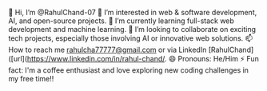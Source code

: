 👋 Hi, I’m @RahulChand-07
👀 I’m interested in web & software development, AI, and open-source projects.
🌱 I’m currently learning full-stack web development and machine learning.
💞️ I’m looking to collaborate on exciting tech projects, especially those involving AI or innovative web solutions.
📫 How to reach me [rahulcha77777@gmail.com](mailto:rahulcha77777@gmail.com) or via LinkedIn [RahulChand]([url](https://www.linkedin.com/in/rahul-chand/.
😄 Pronouns: He/Him
⚡ Fun fact: I'm a coffee enthusiast and love exploring new coding challenges in my free time!!

<!---
RahulChand-07/RahulChand-07 is a ✨ special ✨ repository because its `README.md` (this file) appears on your GitHub profile.
You can click the Preview link to take a look at your changes.
--->
